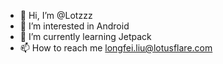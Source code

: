 - 👋 Hi, I’m @Lotzzz
- 👀 I’m interested in Android
- 🌱 I’m currently learning Jetpack
- 📫 How to reach me longfei.liu@lotusflare.com

<!---
Lotzzz/Lotzzz is a ✨ special ✨ repository because its `README.md` (this file) appears on your GitHub profile.
You can click the Preview link to take a look at your changes.
--->
